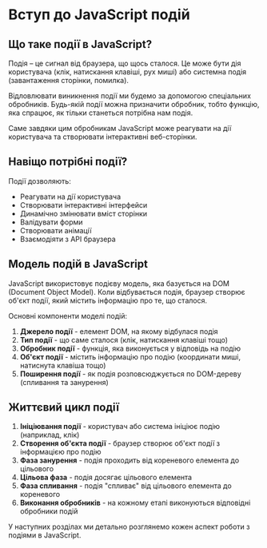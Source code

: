 # Вступ до JavaScript подій

## Що таке події в JavaScript?

Подія – це сигнал від браузера, що щось сталося. Це може бути дія користувача (клік, натискання клавіші, рух миші) або системна подія (завантаження сторінки, помилка).

Відловлювати виникнення події ми будемо за допомогою спеціальних обробників. Будь-якій події можна призначити обробник, тобто функцію, яка спрацює, як тільки станеться потрібна нам подія.

Саме завдяки цим обробникам JavaScript може реагувати на дії користувача та створювати інтерактивні веб-сторінки.

## Навіщо потрібні події?

Події дозволяють:
- Реагувати на дії користувача
- Створювати інтерактивні інтерфейси
- Динамічно змінювати вміст сторінки
- Валідувати форми
- Створювати анімації
- Взаємодіяти з API браузера

## Модель подій в JavaScript

JavaScript використовує подієву модель, яка базується на DOM (Document Object Model). Коли відбувається подія, браузер створює об'єкт події, який містить інформацію про те, що сталося.

Основні компоненти моделі подій:
1. **Джерело події** - елемент DOM, на якому відбулася подія
2. **Тип події** - що саме сталося (клік, натискання клавіші тощо)
3. **Обробник події** - функція, яка виконується у відповідь на подію
4. **Об'єкт події** - містить інформацію про подію (координати миші, натиснута клавіша тощо)
5. **Поширення події** - як подія розповсюджується по DOM-дереву (спливання та занурення)

## Життєвий цикл події

1. **Ініціювання події** - користувач або система ініціює подію (наприклад, клік)
2. **Створення об'єкта події** - браузер створює об'єкт події з інформацією про подію
3. **Фаза занурення** - подія проходить від кореневого елемента до цільового
4. **Цільова фаза** - подія досягає цільового елемента
5. **Фаза спливання** - подія "спливає" від цільового елемента до кореневого
6. **Виконання обробників** - на кожному етапі виконуються відповідні обробники подій

У наступних розділах ми детально розглянемо кожен аспект роботи з подіями в JavaScript.
